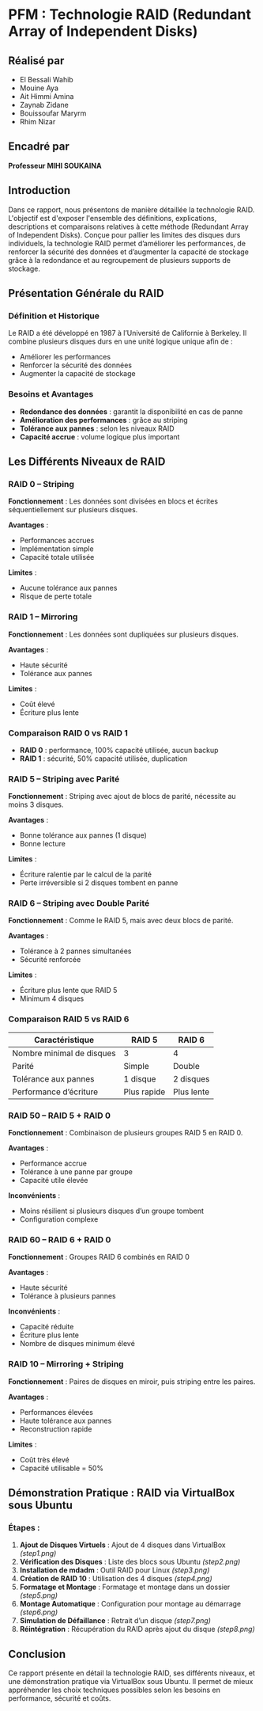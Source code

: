 # PFM : Technologie RAID (Redundant Array of Independent Disks)

## Réalisé par
- El Bessali Wahib
- Mouine Aya
- Ait Himmi Amina
- Zaynab Zidane
- Bouissoufar Maryrm
- Rhim Nizar

## Encadré par
**Professeur MIHI SOUKAINA**

## Introduction
Dans ce rapport, nous présentons de manière détaillée la technologie RAID. L'objectif est d'exposer l'ensemble des définitions, explications, descriptions et comparaisons relatives à cette méthode (Redundant Array of Independent Disks). Conçue pour pallier les limites des disques durs individuels, la technologie RAID permet d’améliorer les performances, de renforcer la sécurité des données et d’augmenter la capacité de stockage grâce à la redondance et au regroupement de plusieurs supports de stockage.

## Présentation Générale du RAID
### Définition et Historique
Le RAID a été développé en 1987 à l’Université de Californie à Berkeley. Il combine plusieurs disques durs en une unité logique unique afin de :
- Améliorer les performances
- Renforcer la sécurité des données
- Augmenter la capacité de stockage

### Besoins et Avantages
- **Redondance des données** : garantit la disponibilité en cas de panne
- **Amélioration des performances** : grâce au striping
- **Tolérance aux pannes** : selon les niveaux RAID
- **Capacité accrue** : volume logique plus important

## Les Différents Niveaux de RAID

### RAID 0 – Striping
**Fonctionnement** : Les données sont divisées en blocs et écrites séquentiellement sur plusieurs disques.

**Avantages** :
- Performances accrues
- Implémentation simple
- Capacité totale utilisée

**Limites** :
- Aucune tolérance aux pannes
- Risque de perte totale

### RAID 1 – Mirroring
**Fonctionnement** : Les données sont dupliquées sur plusieurs disques.

**Avantages** :
- Haute sécurité
- Tolérance aux pannes

**Limites** :
- Coût élevé
- Écriture plus lente

### Comparaison RAID 0 vs RAID 1
- **RAID 0** : performance, 100% capacité utilisée, aucun backup
- **RAID 1** : sécurité, 50% capacité utilisée, duplication

### RAID 5 – Striping avec Parité
**Fonctionnement** : Striping avec ajout de blocs de parité, nécessite au moins 3 disques.

**Avantages** :
- Bonne tolérance aux pannes (1 disque)
- Bonne lecture

**Limites** :
- Écriture ralentie par le calcul de la parité
- Perte irréversible si 2 disques tombent en panne

### RAID 6 – Striping avec Double Parité
**Fonctionnement** : Comme le RAID 5, mais avec deux blocs de parité.

**Avantages** :
- Tolérance à 2 pannes simultanées
- Sécurité renforcée

**Limites** :
- Écriture plus lente que RAID 5
- Minimum 4 disques

### Comparaison RAID 5 vs RAID 6
| Caractéristique         | RAID 5 | RAID 6 |
|--------------------------|--------|--------|
| Nombre minimal de disques | 3      | 4      |
| Parité                  | Simple | Double |
| Tolérance aux pannes     | 1 disque | 2 disques |
| Performance d’écriture   | Plus rapide | Plus lente |

### RAID 50 – RAID 5 + RAID 0
**Fonctionnement** : Combinaison de plusieurs groupes RAID 5 en RAID 0.

**Avantages** :
- Performance accrue
- Tolérance à une panne par groupe
- Capacité utile élevée

**Inconvénients** :
- Moins résilient si plusieurs disques d’un groupe tombent
- Configuration complexe

### RAID 60 – RAID 6 + RAID 0
**Fonctionnement** : Groupes RAID 6 combinés en RAID 0

**Avantages** :
- Haute sécurité
- Tolérance à plusieurs pannes

**Inconvénients** :
- Capacité réduite
- Écriture plus lente
- Nombre de disques minimum élevé

### RAID 10 – Mirroring + Striping
**Fonctionnement** : Paires de disques en miroir, puis striping entre les paires.

**Avantages** :
- Performances élevées
- Haute tolérance aux pannes
- Reconstruction rapide

**Limites** :
- Coût très élevé
- Capacité utilisable = 50%

## Démonstration Pratique : RAID via VirtualBox sous Ubuntu
### Étapes :
1. **Ajout de Disques Virtuels** : Ajout de 4 disques dans VirtualBox *(step1.png)*
2. **Vérification des Disques** : Liste des blocs sous Ubuntu *(step2.png)*
3. **Installation de mdadm** : Outil RAID pour Linux *(step3.png)*
4. **Création de RAID 10** : Utilisation des 4 disques *(step4.png)*
5. **Formatage et Montage** : Formatage et montage dans un dossier *(step5.png)*
6. **Montage Automatique** : Configuration pour montage au démarrage *(step6.png)*
7. **Simulation de Défaillance** : Retrait d’un disque *(step7.png)*
8. **Réintégration** : Récupération du RAID après ajout du disque *(step8.png)*

## Conclusion
Ce rapport présente en détail la technologie RAID, ses différents niveaux, et une démonstration pratique via VirtualBox sous Ubuntu. Il permet de mieux appréhender les choix techniques possibles selon les besoins en performance, sécurité et coûts.
